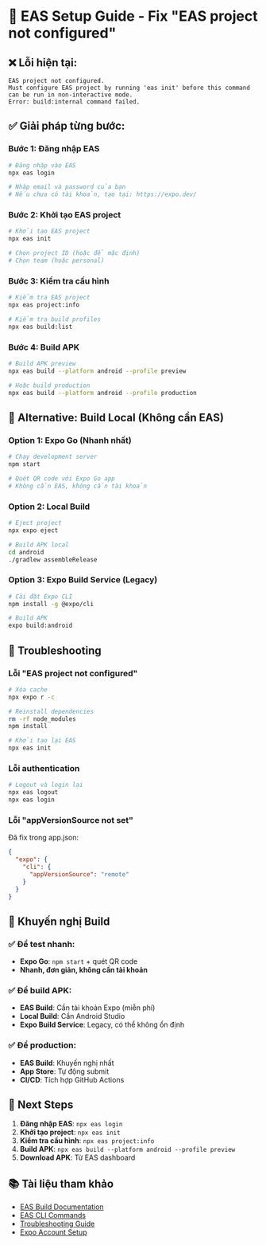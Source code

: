 # 🔧 EAS Setup Guide - Fix "EAS project not configured"

## ❌ **Lỗi hiện tại:**
```
EAS project not configured.
Must configure EAS project by running 'eas init' before this command can be run in non-interactive mode.
Error: build:internal command failed.
```

## ✅ **Giải pháp từng bước:**

### **Bước 1: Đăng nhập EAS**
```bash
# Đăng nhập vào EAS
npx eas login

# Nhập email và password của bạn
# Nếu chưa có tài khoản, tạo tại: https://expo.dev/
```

### **Bước 2: Khởi tạo EAS project**
```bash
# Khởi tạo EAS project
npx eas init

# Chọn project ID (hoặc để mặc định)
# Chọn team (hoặc personal)
```

### **Bước 3: Kiểm tra cấu hình**
```bash
# Kiểm tra EAS project
npx eas project:info

# Kiểm tra build profiles
npx eas build:list
```

### **Bước 4: Build APK**
```bash
# Build APK preview
npx eas build --platform android --profile preview

# Hoặc build production
npx eas build --platform android --profile production
```

## 🚀 **Alternative: Build Local (Không cần EAS)**

### **Option 1: Expo Go (Nhanh nhất)**
```bash
# Chạy development server
npm start

# Quét QR code với Expo Go app
# Không cần EAS, không cần tài khoản
```

### **Option 2: Local Build**
```bash
# Eject project
npx expo eject

# Build APK local
cd android
./gradlew assembleRelease
```

### **Option 3: Expo Build Service (Legacy)**
```bash
# Cài đặt Expo CLI
npm install -g @expo/cli

# Build APK
expo build:android
```

## 🔧 **Troubleshooting**

### **Lỗi "EAS project not configured"**
```bash
# Xóa cache
npx expo r -c

# Reinstall dependencies
rm -rf node_modules
npm install

# Khởi tạo lại EAS
npx eas init
```

### **Lỗi authentication**
```bash
# Logout và login lại
npx eas logout
npx eas login
```

### **Lỗi "appVersionSource not set"**
Đã fix trong app.json:
```json
{
  "expo": {
    "cli": {
      "appVersionSource": "remote"
    }
  }
}
```

## 📱 **Khuyến nghị Build**

### ✅ **Để test nhanh:**
- **Expo Go**: `npm start` + quét QR code
- **Nhanh, đơn giản, không cần tài khoản**

### ✅ **Để build APK:**
- **EAS Build**: Cần tài khoản Expo (miễn phí)
- **Local Build**: Cần Android Studio
- **Expo Build Service**: Legacy, có thể không ổn định

### ✅ **Để production:**
- **EAS Build**: Khuyến nghị nhất
- **App Store**: Tự động submit
- **CI/CD**: Tích hợp GitHub Actions

## 🎯 **Next Steps**

1. **Đăng nhập EAS**: `npx eas login`
2. **Khởi tạo project**: `npx eas init`
3. **Kiểm tra cấu hình**: `npx eas project:info`
4. **Build APK**: `npx eas build --platform android --profile preview`
5. **Download APK**: Từ EAS dashboard

## 📚 **Tài liệu tham khảo**

- [EAS Build Documentation](https://docs.expo.dev/build/introduction/)
- [EAS CLI Commands](https://docs.expo.dev/build/setup/)
- [Troubleshooting Guide](https://docs.expo.dev/build/troubleshooting/)
- [Expo Account Setup](https://docs.expo.dev/accounts/)
